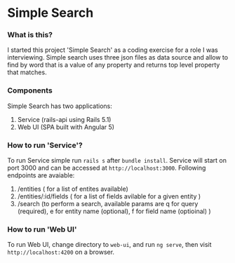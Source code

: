 # Simple Search

### What is this?
I started this project 'Simple Search' as a coding exercise for a role I was interviewing.
Simple search uses three json files as data source and allow to find by word that is a value of any property and returns top level property that matches.


### Components
Simple Search has two applications:
1. Service (rails-api using Rails 5.1)
2. Web UI (SPA built with Angular 5)

### How to run 'Service'?
To run Service simple run `rails s` after `bundle install`. Service will start on port 3000 and can be accessed at `http://localhost:3000`. Following endpoints are avaiable:
1. /entities ( for a list of entites available)
2. /entities/:id/fields ( for a list of fields avilable for a given entity )
3. /search (to perform a search, available params are q  for query (required), e for entity name (optional), f for field name (optioinal) )

### How to run 'Web UI'
To run Web UI, change directory to `web-ui`, and run `ng serve`, then visit `http://localhost:4200` on a browser.
